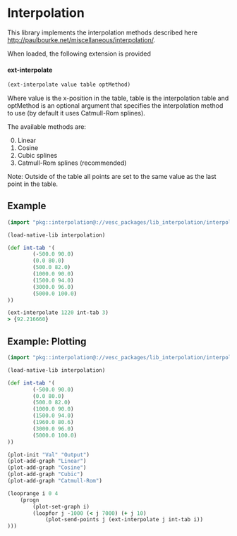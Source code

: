 # Interpolation

This library implements the interpolation methods described here http://paulbourke.net/miscellaneous/interpolation/.

When loaded, the following extension is provided

#### ext-interpolate
```clj
(ext-interpolate value table optMethod)
```

Where value is the x-position in the table, table is the interpolation table and optMethod is an optional argument that specifies the interpolation method to use (by default it uses Catmull-Rom splines).

The available methods are:

0. Linear
1. Cosine
2. Cubic splines
3. Catmull-Rom splines (recommended)

Note: Outside of the table all points are set to the same value as the last point in the table.

## Example

```clj
(import "pkg::interpolation@://vesc_packages/lib_interpolation/interpolation.vescpkg" 'interpolation)

(load-native-lib interpolation)

(def int-tab '(
        (-500.0 90.0)
        (0.0 80.0)
        (500.0 82.0)
        (1000.0 90.0)
        (1500.0 94.0)
        (3000.0 96.0)
        (5000.0 100.0)
))

(ext-interpolate 1220 int-tab 3)
> {92.216660}
```

## Example: Plotting

```clj
(import "pkg::interpolation@://vesc_packages/lib_interpolation/interpolation.vescpkg" 'interpolation)

(load-native-lib interpolation)

(def int-tab '(
        (-500.0 90.0)
        (0.0 80.0)
        (500.0 82.0)
        (1000.0 90.0)
        (1500.0 94.0)
        (1960.0 80.6)
        (3000.0 96.0)
        (5000.0 100.0)
))

(plot-init "Val" "Output")
(plot-add-graph "Linear")
(plot-add-graph "Cosine")
(plot-add-graph "Cubic")
(plot-add-graph "Catmull-Rom")

(looprange i 0 4
    (progn
        (plot-set-graph i)
        (loopfor j -1000 (< j 7000) (+ j 10)
            (plot-send-points j (ext-interpolate j int-tab i))
)))
```
